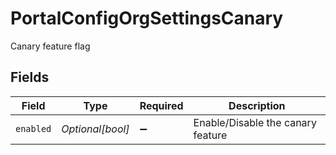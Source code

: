 # PortalConfigOrgSettingsCanary

Canary feature flag


## Fields

| Field                             | Type                              | Required                          | Description                       |
| --------------------------------- | --------------------------------- | --------------------------------- | --------------------------------- |
| `enabled`                         | *Optional[bool]*                  | :heavy_minus_sign:                | Enable/Disable the canary feature |